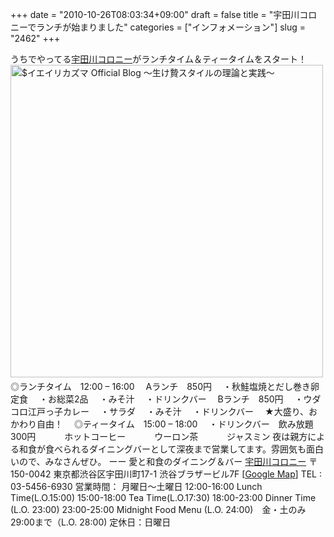 +++
date = "2010-10-26T08:03:34+09:00"
draft = false
title = "宇田川コロニーでランチが始まりました"
categories = ["インフォメーション"]
slug = "2462"
+++

うちでやってる<a href="http://udacolo.com/" target="_blank">宇田川コロニー</a>がランチタイム＆ティータイムをスタート！
<a href="http://ieiri.net/wordpress/wp-content/uploads/ameblo/blog_import_4f7a3a4fe0db9.jpg"><img src="http://ieiri.net/wordpress/wp-content/uploads/ameblo/blog_import_4f7a3a4fe0db9.jpg"  alt="$イエイリカズマ Official Blog ～生け贄スタイルの理論と実践～" width="500" height="500" border="0" /></a>
　◎ランチタイム　12:00 – 16:00
　Aランチ　850円
　・秋鮭塩焼とだし巻き卵定食
　・お総菜2品
　・みそ汁
　・ドリンクバー
　Bランチ　850円
　・ウダコロ江戸っ子カレー
　・サラダ
　・みそ汁
　・ドリンクバー
　★大盛り、おかわり自由！
　◎ティータイム　15:00 – 18:00
　・ドリンクバー　飲み放題 300円
　　　ホットコーヒー
　　　ウーロン茶
　　　ジャスミン
夜は親方による和食が食べられるダイニングバーとして深夜まで営業してます。雰囲気も面白いので、みなさんぜひ。
ーー
愛と和食のダイニング＆バー
<a href="http://udacolo.com" target="_blank">宇田川コロニー</a>
〒150-0042
東京都渋谷区宇田川町17-1 渋谷ブラザービル7F
[<a href="http://maps.google.co.jp/maps?q=東京都渋谷区宇田川町17-1&oe=utf-8&hl=ja&client=firefox&ie=UTF8&hq=&hnear=東京都渋谷区宇田川町１７－１&gl=jp&ei=MQ8FTOfWBYTBcbTMnPQE&ved=0CBUQ8gEwAA&ll=35.660766,139.699284&spn=0.007069,0.013808&z=17&brcurrent=3,0x60188ca93f01526f:0x614ac5cbed07c5a" target="_blank">Google Map</a>]
TEL : 03-5456-6930
営業時間：
月曜日～土曜日
12:00-16:00 Lunch Time(L.O.15:00)
15:00-18:00 Tea Time(L.O.17:30)
18:00-23:00 Dinner Time (L.O. 23:00)
23:00-25:00 Midnight Food Menu (L.O. 24:00)　金・土のみ 29:00まで（L.O. 28:00)
定休日：日曜日
